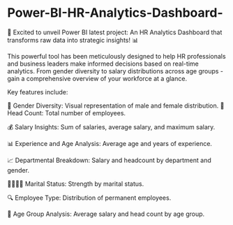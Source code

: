# Power-BI-HR-Analytics-Dashboard-
🚀 Excited to unveil Power BI latest project: An HR Analytics Dashboard that transforms raw data into strategic insights! 📊

This powerful tool has been meticulously designed to help HR professionals and business leaders make informed decisions based on real-time analytics. From gender diversity to salary distributions across age groups - gain a comprehensive overview of your workforce at a glance.

Key features include:

👥 Gender Diversity: Visual representation of male and female distribution. 💼 Head Count: Total number of employees. 

💰 Salary Insights: Sum of salaries, average salary, and maximum salary. 

📊 Experience and Age Analysis: Average age and years of experience. 

📈 Departmental Breakdown: Salary and headcount by department and gender. 

👨‍👩‍👧‍👦 Marital Status: Strength by marital status. 

🔍 Employee Type: Distribution of permanent employees. 

📆 Age Group Analysis: Average salary and head count by age group.
